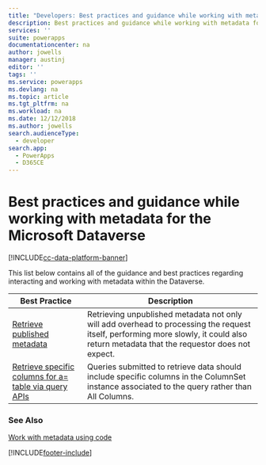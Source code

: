 ```yaml
---
title: "Developers: Best practices and guidance while working with metadata for the Microsoft Dataverse | Microsoft Docs"
description: Best practices and guidance while working with metadata for developers of the Microsoft Dataverse in Power Apps.
services: ''
suite: powerapps
documentationcenter: na
author: jowells
manager: austinj
editor: ''
tags: ''
ms.service: powerapps
ms.devlang: na
ms.topic: article
ms.tgt_pltfrm: na
ms.workload: na
ms.date: 12/12/2018
ms.author: jowells
search.audienceType: 
  - developer
search.app: 
  - PowerApps
  - D365CE
---
```


# Best practices and guidance while working with metadata for the Microsoft Dataverse

[!INCLUDE[cc-data-platform-banner](../../../../includes/cc-data-platform-banner.md)]

This list below contains all of the guidance and best practices regarding interacting and working with metadata within the Dataverse.


|Best Practice  |Description  |
|---------|---------|
|[Retrieve published metadata](retrieve-published-metadata.md)     |Retrieving unpublished metadata not only will add overhead to processing the request itself, performing more slowly, it could also return metadata that the requestor does not expect.         |
|[Retrieve specific columns for a= table via query APIs](retrieve-specific-columns-entity-via-query-apis.md)     |Queries submitted to retrieve data should include specific columns in the ColumnSet instance associated to the query rather than All Columns.         |

### See Also
[Work with metadata using code](../../metadata-services.md)<br />


[!INCLUDE[footer-include](../../../../includes/footer-banner.md)]